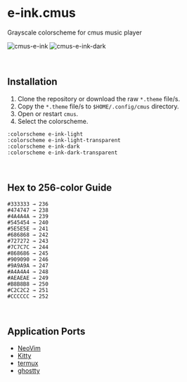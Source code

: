 # e-ink.cmus

Grayscale colorscheme for cmus music player

![cmus-e-ink](https://github.com/user-attachments/assets/53f35517-99dd-4a0a-88c9-6c21fd7110d1)
![cmus-e-ink-dark](https://github.com/user-attachments/assets/8a5481e6-38df-4332-90ab-7c3d6b67409f)

&nbsp;

## Installation

1. Clone the repository or download the raw `*.theme` file/s.
2. Copy the `*.theme` file/s to `$HOME/.config/cmus` directory.
3. Open or restart `cmus`.
4. Select the colorscheme.

```
:colorscheme e-ink-light
:colorscheme e-ink-light-transparent
:colorscheme e-ink-dark
:colorscheme e-ink-dark-transparent
```

&nbsp;

## Hex to 256-color Guide

```
#333333 → 236
#474747 → 238
#4A4A4A → 239
#545454 → 240
#5E5E5E → 241
#686868 → 242
#727272 → 243
#7C7C7C → 244
#868686 → 245
#909090 → 246
#9A9A9A → 247
#A4A4A4 → 248
#AEAEAE → 249
#B8B8B8 → 250
#C2C2C2 → 251
#CCCCCC → 252
```

&nbsp;

## Application Ports

* [NeoVim](https://github.com/alexxGmZ/e-ink.nvim)
* [Kitty](https://github.com/alexxGmZ/e-ink.kitty)
* [termux](https://github.com/alexxGmZ/e-ink.termux)
* [ghostty](https://github.com/alexxGmZ/e-ink.ghostty)
